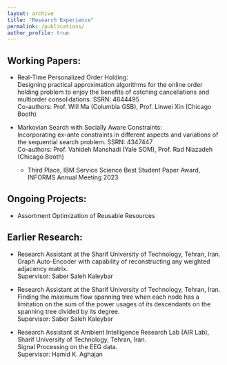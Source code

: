 ```yaml
---
layout: archive
title: "Research Experience"
permalink: /publications/
author_profile: true
---
```



<!-- {% if author.googlescholar %}
  You can also find my articles on <u><a href="{{author.googlescholar}}">my Google Scholar profile</a>.</u>
{% endif %}

{% include base_path %}

{% for post in site.publications reversed %}
  {% include archive-single.html %}
{% endfor %} -->



<!-- Publications:
-------------

TBD -->



Working Papers:
---------------

* Real-Time Personalized Order Holding:\
  Designing practical approximation algorithms for the online order holding problem to enjoy the benefits of catching cancellations and multiorder consolidations. SSRN: 4644495\
  Co-authors: Prof. Will Ma (Columbia GSB), Prof. Linwei Xin (Chicago Booth)

* Markovian Search with Socially Aware Constraints:\
  Incorporating ex-ante constraints in different aspects and variations of the sequential search problem. SSRN: 4347447\
  Co-authors: Prof. Vahideh Manshadi (Yale SOM), Prof. Rad Niazadeh (Chicago Booth)
  * Third Place, IBM Service Science Best Student Paper Award, INFORMS Annual Meeting 2023

<!-- * Fair Markovian Search:   -->
<!-- Incorporating demographic parity fairness notion in different aspects and variations of the sequential search problem, SSRN: 4347447.   -->
<!-- Co-authors: Vahideh Manshadi (Yale SOM), Rad Niazadeh (Chicago Booth) -->


Ongoing Projects:
-----------------

* Assortment Optimization of Reusable Resources


<!-- * Order Consolidation:   -->
<!-- Finding an approximation algorithm for order consolidation with a tight competitive ratio.   -->
<!-- Co-authors: Will Ma (Columbia GSB), Linwei Xin (Chicago Booth) -->


Earlier Research:
-----------------

* Research Assistant at the Sharif University of Technology, Tehran, Iran.\
Graph Auto-Encoder with capability of reconstructing any weighted adjacency matrix.\
Supervisor: Saber Saleh Kaleybar

* Research Assistant at the Sharif University of Technology, Tehran, Iran.\
Finding the maximum flow spanning tree when each node has a limitation on the sum of the power usages of its descendants on the spanning tree divided by its degree.\
Supervisor: Saber Saleh Kaleybar

* Research Assistant at Ambient Intelligence Research Lab (AIR Lab), Sharif University of Technology, Tehran, Iran.\
Signal Processing on the EEG data.\
Supervisor: Hamid K. Aghajan